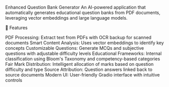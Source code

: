 Enhanced Question Bank Generator
An AI-powered application that automatically generates educational question banks from PDF documents, leveraging vector embeddings and large language models.

🌟 Features

PDF Processing: Extract text from PDFs with OCR backup for scanned documents
Smart Content Analysis: Uses vector embeddings to identify key concepts
Customizable Questions: Generate MCQs and subjective questions with adjustable difficulty levels
Educational Frameworks: Internal classification using Bloom's Taxonomy and competency-based categories
Fair Mark Distribution: Intelligent allocation of marks based on question difficulty and type
Source Attribution: Question answers linked back to source documents
Modern UI: User-friendly Gradio interface with intuitive controls
